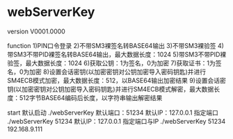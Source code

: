 # webServerKey
version V0001.0000

function 1)PIN口令登录
         2)不带SM3裸签名转BASE64输出
         3)不带SM3裸验签
         4)带SM3不带PID裸签名转BASE64输出，最大数据长度：1024
         5)带SM3不带PID裸验签，最大数据长度：1024
         6)获取公钥：1为签名，0为加密
         7)获取证书：1为签名，0为加密
         8)设置会话密钥(以加密密钥对公钥加密导入密码钥匙)并进行SM4ECB模式加密，最大数据长度：512，以BASE64输出加密结果
         9)设置会话密钥(以加密密钥对公钥加密导入密码钥匙)并进行SM4ECB模式解密，最大数据长度：512字节BASE64编码后长度，以字符串输出解密结果

start 默认启动     ./webServerKey                           默认端口：51234 默认IP：127.0.0.1
      指定端口     ./webServerKey 51234                     默认IP：127.0.0.1
      指定端口与IP ./webServerKey 51234 192.168.9.111